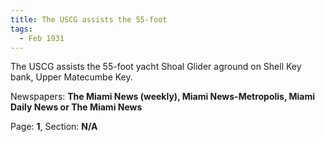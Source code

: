 ```yaml
---  
title: The USCG assists the 55-foot  
tags:  
  - Feb 1931  
---  
```

  
The USCG assists the 55-foot yacht Shoal Glider aground on Shell Key bank, Upper Matecumbe Key.  
  
Newspapers: **The Miami News (weekly), Miami News-Metropolis, Miami Daily News or The Miami News**  
  
Page: **1**, Section: **N/A** 
